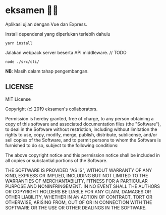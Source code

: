 # eksamen 👨‍💻
Aplikasi ujian dengan Vue dan Express.

Install dependensi yang diperlukan terlebih dahulu
```
yarn install
```

Jalakan webpack server beserta API middleware. // TODO
```
node ./src/cli/
```

**NB**: Masih dalam tahap pengembangan.



## LICENSE

MIT License

Copyright (c) 2019 eksamen's collaborators.

Permission is hereby granted, free of charge, to any person obtaining a copy
of this software and associated documentation files (the "Software"), to deal
in the Software without restriction, including without limitation the rights
to use, copy, modify, merge, publish, distribute, sublicense, and/or sell
copies of the Software, and to permit persons to whom the Software is
furnished to do so, subject to the following conditions:

The above copyright notice and this permission notice shall be included in all
copies or substantial portions of the Software.

THE SOFTWARE IS PROVIDED "AS IS", WITHOUT WARRANTY OF ANY KIND, EXPRESS OR
IMPLIED, INCLUDING BUT NOT LIMITED TO THE WARRANTIES OF MERCHANTABILITY,
FITNESS FOR A PARTICULAR PURPOSE AND NONINFRINGEMENT. IN NO EVENT SHALL THE
AUTHORS OR COPYRIGHT HOLDERS BE LIABLE FOR ANY CLAIM, DAMAGES OR OTHER
LIABILITY, WHETHER IN AN ACTION OF CONTRACT, TORT OR OTHERWISE, ARISING FROM,
OUT OF OR IN CONNECTION WITH THE SOFTWARE OR THE USE OR OTHER DEALINGS IN THE
SOFTWARE.
